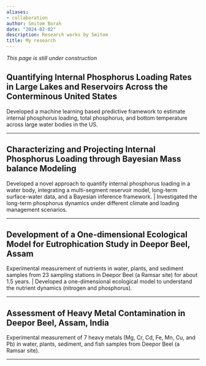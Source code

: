 ```yaml
---
aliases:
- collaboration
author: Smitom Borah
date: "2024-02-02"
description: Research works by Smitom
title: My research
---
```


*This page is still under construction*

## Quantifying Internal Phosphorus Loading Rates in Large Lakes and Reservoirs Across the Conterminous United States

Developed a machine learning based predictive framework to estimate internal phosphorus loading, total phosphorus, and bottom temperature across large water bodies in the US.

---

## Characterizing and Projecting Internal Phosphorus Loading through Bayesian Mass balance Modeling
Developed a novel approach to quantify internal phosphorus loading in a water body, integrating a multi-segment reservoir model, long-term surface-water data, and a Bayesian inference framework. | Investigated the long-term phosphorus dynamics under different climate and loading management scenarios.

---

## Development of a One-dimensional Ecological Model for Eutrophication Study in Deepor Beel, Assam
Experimental measurement of nutrients in water, plants, and sediment samples from 23 sampling stations in Deepor Beel (a Ramsar site) for about 1.5 years. | Developed a one-dimensional ecological model to understand the nutrient dynamics (nitrogen and phosphorus).

---

## Assessment of Heavy Metal Contamination in Deepor Beel, Assam, India
Experimental measurement of 7 heavy metals (Mg, Cr, Cd, Fe, Mn, Cu, and Pb) in water, plants, sediment, and fish samples from Deepor Beel (a Ramsar site).

---

